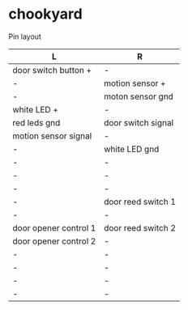 # chookyard

Pin layout

| L                     | R                 |
| --------------------- | ----------------- |
| door switch button +  | -                 |
| -                     | motion sensor +   |
| -                     | moton sensor gnd  |
| white LED +           | -                 |
| red leds gnd          | door switch signal|
| motion sensor signal  | -                 |
| -                     | white LED gnd     |
| -                     | -                 |
| -                     | -                 |
| -                     | -                 |
| -                     | door reed switch 1|
| -                     | -                 |
| door opener control 1 | door reed switch 2|
| door opener control 2 | -                 |
| -                     | -                 |
| -                     | -                 |
| -                     | -                 |
| -                     | -                 |
